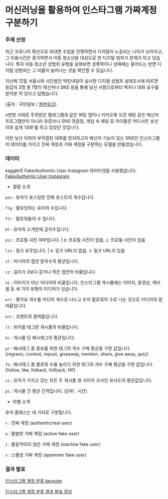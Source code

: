 # 머신러닝을 활용하여 인스타그램 가짜계정 구분하기

### 주제 선정
최근 코로나의 확산으로 비대면 수업을 진행하면서 디지털이 노출되는 나이가 낮아지고, 그 이용시간은 증가하면서 아동∙청소년을 대상으로 한 디지털 범죄가 문제가 되고 있습니다. 특히 아동∙청소년 성범죄 유형을 살펴보면 성폭력이나 성매매는 줄어드는 반면 디지털 성범죄는 그 비율이 늘어나는 것을 확인할 수 있습니다.

지난해 12월 서울시와 사단법인 탁틴내일이  실시한 디지털 성범죄 실태조사에 따르면 응답자 3명 중 1명이 메신저나 SNS 등을 통해 낯선 사람으로부터 쪽지나 대화 요구를 받아본 적 있다고 답했습니다.

(출처 : 국민일보 / [원본링크](http://news.kmib.co.kr/article/view.asp?arcid=0924188530&code=11131100&cp=nv))

n번방 사태로 주목받은 텔레그램과 같은 채팅 앱이나 카카오톡 오픈 채팅 같은 메신저 프로그램만이 아니라 유튜브나 SNS 댓글창, 게임 속 채팅 등 아이들은 어디서든 낯선 이와 쉽게 ‘대화’를 하고 있었던 것입니다.

이런 낯선 이와의 부적절한 대화를 방지하고자 메신저 기능이 있는 SNS인 인스타그램의 데이터를 가지고 진짜 계정과 가짜 계정을 구분하는 모델을 만들었습니다.


### 데이터
kaggle의 Fake/Authentic User Instagram 데이터셋을 사용했습니다.\
[Fake/Authentic User Instagram](https://url.kr/wo9s36)

- 컬럼 소개

`pos` : 유저가 포스팅한 전체 포스트의 개수입니다.

`flg` : 팔로잉하는 유저의 수입니다.

`flr` : 팔로워들의 수 입니다.

`bl` : 유저의 소개란에 글자수입니다.

`pic` : 프로필 사진 여부입니다. | `0`: 프로필 사진이 없음, `1`: 프로필 사진이 있음

`lin` : 링크 유무입니다. | `0`: 링크 URL이 없음, `1`: 링크 URL이 있음

`cl` : 미디어의 캡션 문자수의 평균입니다.

`cz` : 길이가 3보다 같거나 작은 캡션의 비율입니다.

`ni` : 이미지가 아닌 미디어의 비율입니다. 인스타그램 게시물에는 이미지, 동영상, 캐러셀 등 세 가지 유형의 미디어가 있습니다.

`erl` : 좋아요 개수를 미디어 개수로 나누고 숫자 팔로워의 수로 나눈 것으로 미디어의 참여율입니다.

`erc` : 코멘트의 참여율입니다.

`lt` : 위치를 태그한 게시물의 비율입니다.

`hc` : 게시물 당 해시태그의 평균입니다. 

`pr` : 해시태그 중 홍보를 위한 태그의 개수 구해 평균을 구한 값입니다.\
{regrann, contest, repost, giveaway, mention, share, give away, quiz}

`fo` : 해시태그 중 팔로워 수를 늘리기 위한 태그의 개수 구해 평균을 구한 값입니다.\
{follow, like, folback, follback, f4f}

`cs` : 유저가 가지고 있는 모든 두 게시물 쌍 사이의 코사인 유사도의 평균값입니다.

`pi` : 게시물 간 평균 간격입니다. (단위 : 시간)



- 라벨 소개

유저 클래스는 네 가지로 구분됩니다.

`r` : 진짜 계정 (authentic/real user)

`a` : 활발한 가짜 계정 (active fake user)

`i` : 활동적이지 않은 가짜 계정 (inactive fake user)

`s` : 스팸성 가짜 계정 (spammer fake user)


### 결과 발표
[인스타그램 계정 분류 keynote](https://github.com/nahyun-song/pf_ML/blob/main/pf_ML.key)

[인스타그램 계정 분류 결과 발표 영상](https://youtu.be/6LpRb0iTSwM)
